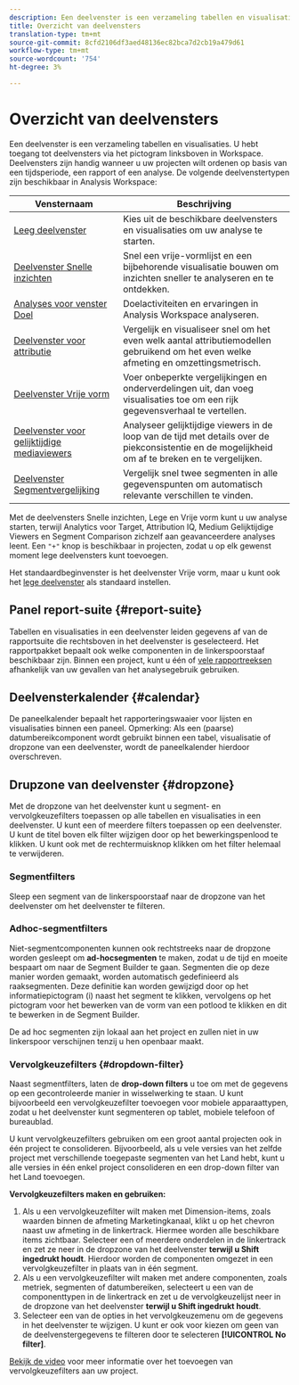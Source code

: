 ```yaml
---
description: Een deelvenster is een verzameling tabellen en visualisaties
title: Overzicht van deelvensters
translation-type: tm+mt
source-git-commit: 8cfd2106df3aed48136ec82bca7d2cb19a479d61
workflow-type: tm+mt
source-wordcount: '754'
ht-degree: 3%

---
```



# Overzicht van deelvensters

Een deelvenster is een verzameling tabellen en visualisaties. U hebt toegang tot deelvensters via het pictogram linksboven in Workspace. Deelvensters zijn handig wanneer u uw projecten wilt ordenen op basis van een tijdsperiode, een rapport of een analyse. De volgende deelvenstertypen zijn beschikbaar in Analysis Workspace:

| Vensternaam | Beschrijving |
|---|---|
| [Leeg deelvenster](blank-panel.md) | Kies uit de beschikbare deelvensters en visualisaties om uw analyse te starten. |
| [Deelvenster Snelle inzichten](quickinsight.md) | Snel een vrije-vormlijst en een bijbehorende visualisatie bouwen om inzichten sneller te analyseren en te ontdekken. |
| [Analyses voor venster Doel](a4t-panel.md) | Doelactiviteiten en ervaringen in Analysis Workspace analyseren. |
| [Deelvenster voor attributie](attribution.md) | Vergelijk en visualiseer snel om het even welk aantal attributiemodellen gebruikend om het even welke afmeting en omzettingsmetrisch. |
| [Deelvenster Vrije vorm](freeform-panel.md) | Voer onbeperkte vergelijkingen en onderverdelingen uit, dan voeg visualisaties toe om een rijk gegevensverhaal te vertellen. |
| [Deelvenster voor gelijktijdige mediaviewers](media-concurrent-viewers.md) | Analyseer gelijktijdige viewers in de loop van de tijd met details over de piekconsistentie en de mogelijkheid om af te breken en te vergelijken. |
| [Deelvenster Segmentvergelijking](c-segment-comparison/segment-comparison.md) | Vergelijk snel twee segmenten in alle gegevenspunten om automatisch relevante verschillen te vinden. |

Met de deelvensters Snelle inzichten, Lege en Vrije vorm kunt u uw analyse starten, terwijl Analytics voor Target, Attribution IQ, Medium Gelijktijdige Viewers en Segment Comparison zichzelf aan geavanceerdere analyses leent. Een `"+"` knop is beschikbaar in projecten, zodat u op elk gewenst moment lege deelvensters kunt toevoegen.

Het standaardbeginvenster is het deelvenster Vrije vorm, maar u kunt ook het [lege deelvenster](/help/analyze/analysis-workspace/c-panels/blank-panel.md) als standaard instellen.

## Panel report-suite {#report-suite}

Tabellen en visualisaties in een deelvenster leiden gegevens af van de rapportsuite die rechtsboven in het deelvenster is geselecteerd. Het rapportpakket bepaalt ook welke componenten in de linkerspoorstaaf beschikbaar zijn. Binnen een project, kunt u één of [vele rapportreeksen](https://docs.adobe.com/content/help/nl-NL/analytics/analyze/analysis-workspace/build-workspace-project/multiple-report-suites.html) afhankelijk van uw gevallen van het analysegebruik gebruiken.

## Deelvensterkalender {#calendar}

De paneelkalender bepaalt het rapporteringswaaier voor lijsten en visualisaties binnen een paneel. Opmerking: Als een (paarse) datumbereikcomponent wordt gebruikt binnen een tabel, visualisatie of dropzone van een deelvenster, wordt de paneelkalender hierdoor overschreven.

## Drupzone van deelvenster {#dropzone}

Met de dropzone van het deelvenster kunt u segment- en vervolgkeuzefilters toepassen op alle tabellen en visualisaties in een deelvenster. U kunt een of meerdere filters toepassen op een deelvenster. U kunt de titel boven elk filter wijzigen door op het bewerkingspenlood te klikken. U kunt ook met de rechtermuisknop klikken om het filter helemaal te verwijderen.

### Segmentfilters

Sleep een segment van de linkerspoorstaaf naar de dropzone van het deelvenster om het deelvenster te filteren.

### Adhoc-segmentfilters

Niet-segmentcomponenten kunnen ook rechtstreeks naar de dropzone worden gesleept om **ad-hocsegmenten** te maken, zodat u de tijd en moeite bespaart om naar de Segment Builder te gaan. Segmenten die op deze manier worden gemaakt, worden automatisch gedefinieerd als raaksegmenten. Deze definitie kan worden gewijzigd door op het informatiepictogram (i) naast het segment te klikken, vervolgens op het pictogram voor het bewerken van de vorm van een potlood te klikken en dit te bewerken in de Segment Builder.

De ad hoc segmenten zijn lokaal aan het project en zullen niet in uw linkerspoor verschijnen tenzij u hen openbaar maakt.

### Vervolgkeuzefilters {#dropdown-filter}

Naast segmentfilters, laten de **drop-down filters** u toe om met de gegevens op een gecontroleerde manier in wisselwerking te staan. U kunt bijvoorbeeld een vervolgkeuzefilter toevoegen voor mobiele apparaattypen, zodat u het deelvenster kunt segmenteren op tablet, mobiele telefoon of bureaublad.

U kunt vervolgkeuzefilters gebruiken om een groot aantal projecten ook in één project te consolideren. Bijvoorbeeld, als u vele versies van het zelfde project met verschillende toegepaste segmenten van het Land hebt, kunt u alle versies in één enkel project consolideren en een drop-down filter van het Land toevoegen.

**Vervolgkeuzefilters maken en gebruiken:**

1. Als u een vervolgkeuzefilter wilt maken met Dimension-items, zoals waarden binnen de afmeting Marketingkanaal, klikt u op het chevron naast uw afmeting in de linkertrack. Hiermee worden alle beschikbare items zichtbaar. Selecteer een of meerdere onderdelen in de linkertrack en zet ze neer in de dropzone van het deelvenster **terwijl u Shift ingedrukt houdt**. Hierdoor worden de componenten omgezet in een vervolgkeuzefilter in plaats van in één segment.
1. Als u een vervolgkeuzefilter wilt maken met andere componenten, zoals metriek, segmenten of datumbereiken, selecteert u een van de componenttypen in de linkertrack en zet u de vervolgkeuzelijst neer in de dropzone van het deelvenster **terwijl u Shift ingedrukt houdt**.
1. Selecteer een van de opties in het vervolgkeuzemenu om de gegevens in het deelvenster te wijzigen. U kunt er ook voor kiezen om geen van de deelvenstergegevens te filteren door te selecteren **[!UICONTROL No filter]**.

[Bekijk de video](https://www.youtube.com/watch?v=vpJywtsFVPI) voor meer informatie over het toevoegen van vervolgkeuzefilters aan uw project.

